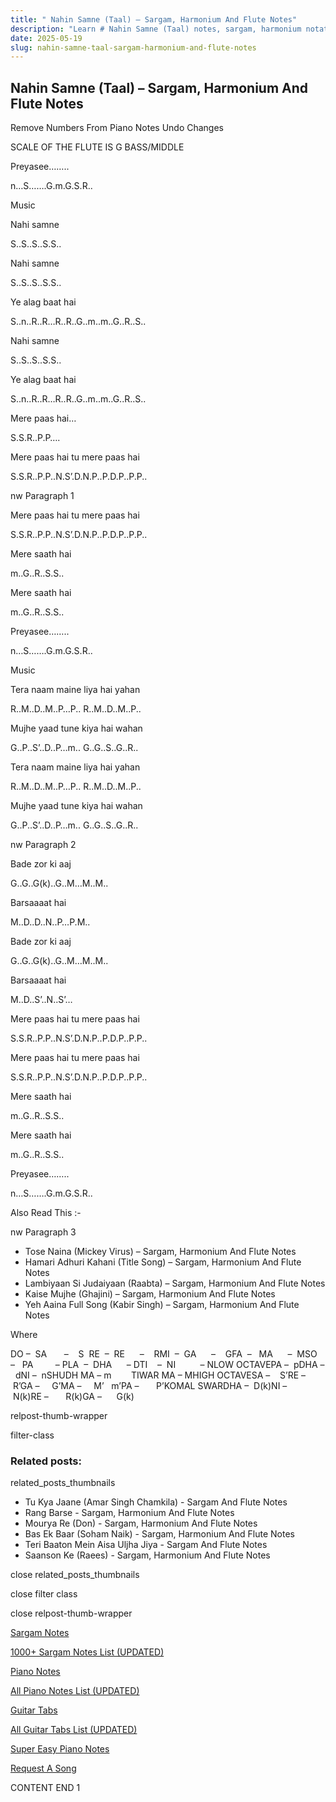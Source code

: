 ```yaml
---
title: " Nahin Samne (Taal) – Sargam, Harmonium And Flute Notes"
description: "Learn # Nahin Samne (Taal) notes, sargam, harmonium notations and flute notes. Easy step-by-step tutorial for beginners."
date: 2025-05-19
slug: nahin-samne-taal-sargam-harmonium-and-flute-notes
---
```


## Nahin Samne (Taal) – Sargam, Harmonium And Flute Notes

Remove Numbers From Piano Notes
Undo Changes

SCALE OF THE FLUTE IS G BASS/MIDDLE

Preyasee……..

n…S…….G.m.G.S.R..

Music

Nahi samne

S..S..S..S.S..

Nahi samne

S..S..S..S.S..

Ye alag baat hai

S..n..R..R…R..R..G..m..m..G..R..S..

Nahi samne

S..S..S..S.S..

Ye alag baat hai

S..n..R..R…R..R..G..m..m..G..R..S..

Mere paas hai…

S.S.R..P.P….

Mere paas hai tu mere paas hai

S.S.R..P.P..N.S’.D.N.P..P.D.P..P.P..

nw Paragraph 1

Mere paas hai tu mere paas hai

S.S.R..P.P..N.S’.D.N.P..P.D.P..P.P..

Mere saath hai

m..G..R..S.S..

Mere saath hai

m..G..R..S.S..

Preyasee……..

n…S…….G.m.G.S.R..

Music

Tera naam maine liya hai yahan

R..M..D..M..P…P.. R..M..D..M..P..

Mujhe yaad tune kiya hai wahan

G..P..S’..D..P…m.. G..G..S..G..R..

Tera naam maine liya hai yahan

R..M..D..M..P…P.. R..M..D..M..P..

Mujhe yaad tune kiya hai wahan

G..P..S’..D..P…m.. G..G..S..G..R..

nw Paragraph 2

Bade zor ki aaj

G..G..G(k)..G..M…M..M..

Barsaaaat hai

M..D..D..N..P…P.M..

Bade zor ki aaj

G..G..G(k)..G..M…M..M..

Barsaaaat hai

M..D..S’..N..S’…

Mere paas hai tu mere paas hai

S.S.R..P.P..N.S’.D.N.P..P.D.P..P.P..

Mere paas hai tu mere paas hai

S.S.R..P.P..N.S’.D.N.P..P.D.P..P.P..

Mere saath hai

m..G..R..S.S..

Mere saath hai

m..G..R..S.S..

Preyasee……..

n…S…….G.m.G.S.R..

Also Read This :-

nw Paragraph 3

- Tose Naina (Mickey Virus) – Sargam, Harmonium And Flute Notes
- Hamari Adhuri Kahani (Title Song) – Sargam, Harmonium And Flute Notes
- Lambiyaan Si Judaiyaan (Raabta) – Sargam, Harmonium And Flute Notes
- Kaise Mujhe (Ghajini) – Sargam, Harmonium And Flute Notes
- Yeh Aaina Full Song (Kabir Singh) – Sargam, Harmonium And Flute Notes

Where

DO –  SA       –    S  RE  –  RE      –    RMI  –  GA      –    GFA  –   MA      –  MSO  –   PA         – PLA  –  DHA      – DTI    –  NI          – NLOW OCTAVEPA –  pDHA –  dNI –  nSHUDH MA – m        TIWAR MA – MHIGH OCTAVESA –    S’RE –     R’GA –     G’MA –     M’   m’PA –       P’KOMAL SWARDHA –  D(k)NI –       N(k)RE –       R(k)GA –      G(k)

relpost-thumb-wrapper

filter-class

### Related posts:

related_posts_thumbnails

- Tu Kya Jaane (Amar Singh Chamkila) - Sargam And Flute Notes
- Rang Barse - Sargam, Harmonium And Flute Notes
- Mourya Re (Don) - Sargam, Harmonium And Flute Notes
- Bas Ek Baar (Soham Naik) - Sargam, Harmonium And Flute Notes
- Teri Baaton Mein Aisa Uljha Jiya - Sargam And Flute Notes
- Saanson Ke (Raees) - Sargam, Harmonium And Flute Notes

close related_posts_thumbnails

close filter class

close relpost-thumb-wrapper

[Sargam Notes](/sargam-notes.html)

[1000+ Sargam Notes List (UPDATED)](/all-songs-list-sargam-notes.html)

[Piano Notes](/piano-notes.html)

[All Piano Notes List (UPDATED)](/all-songs-list-piano-notes.html)

[Guitar Tabs](/guitar-tabs.html)

[All Guitar Tabs List (UPDATED)](/all-songs-list-guitar-tabs.html)

[Super Easy Piano Notes](https://studywall.in/)

[Request A Song](/request-a-song.html)

CONTENT END 1
